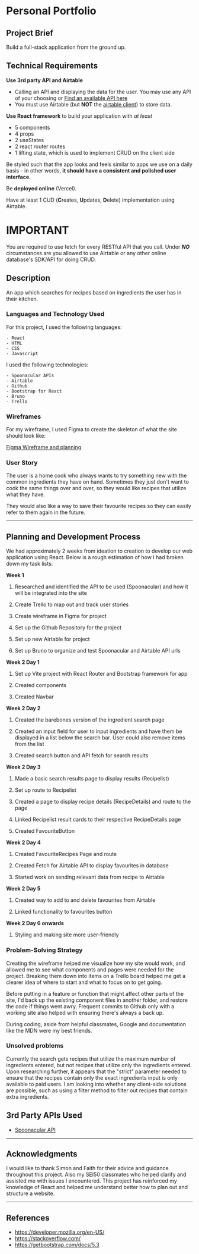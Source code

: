 # Personal Portfolio

## Project Brief

Build a full-stack application from the ground up.

## Technical Requirements

**Use 3rd party API and Airtable**

- Calling an API and displaying the data for the user. You may use any API of your choosing or [Find an available API here](https://github.com/public-apis/public-apis)
- You must use Airtable (but **NOT** the [airtable client](https://github.com/Airtable/airtable.js)) to store data.

**Use React framework** to build your application with _at least_

- 5 components
- 4 props
- 2 useStates
- 2 react router routes
- 1 lifting state, which is used to implement CRUD on the client side

Be styled such that the app looks and feels similar to apps we use on a daily basis - in other words, **it should have a consistent and polished user interface.**

Be **deployed online** (Vercel).

Have at least 1 CUD (**C**reates, **U**pdates, **D**elete) implementation using Airtable.

# IMPORTANT

You are required to use fetch for every RESTful API that you call. Under <b><i>NO</i></b> circumstances are you allowed to use Airtable or any other online database's SDK/API for doing CRUD.

## Description

An app which searches for recipes based on ingredients the user has in their kitchen.

### Languages and Technology Used

For this project, I used the following languages:

```
- React
- HTML
- CSS
- Javascript

```

I used the following technologies:

```
- Spoonacular APIs
- Airtable
- Github
- Bootstrap for React
- Bruno
- Trello

```

### Wireframes

For my wireframe, I used Figma to create the skeleton of what the site should look like:

[Figma Wireframe and planning](https://www.figma.com/file/3cH5Zltyij5tYB1Wu3nf6G/What-To-Cook-Today%3F?type=whiteboard&node-id=0-1&t=PwaOSbIUf4A0PDng-0)

### User Story

The user is a home cook who always wants to try something new with the common ingredients they have on hand. Sometimes they just don't want to cook the same things over and over, so they would like recipes that utilize what they have.

They would also like a way to save their favourite recipes so they can easily refer to them again in the future.

---

## Planning and Development Process

We had approximately 2 weeks from ideation to creation to develop our web application using React. Below is a rough estimation of how I had broken down my task lists:

**Week 1**

1. Researched and identified the API to be used (Spoonacular) and how it will be integrated into the site

2. Create Trello to map out and track user stories

3. Create wireframe in Figma for project

4. Set up the Github Repository for the project

5. Set up new Airtable for project

6. Set up Bruno to organize and test Spoonacular and Airtable API urls

**Week 2 Day 1**

1. Set up Vite project with React Router and Bootstrap framework for app

2. Created components

3. Created Navbar

**Week 2 Day 2**

1. Created the barebones version of the ingredient search page

2. Created an input field for user to input ingredients and have them be displayed in a list below the search bar. User could also remove items from the list

3. Created search button and API fetch for search results

**Week 2 Day 3**

1. Made a basic search results page to display results (Recipelist)

2. Set up route to Recipelist

3. Created a page to display recipe details (RecipeDetails) and route to the page

4. Linked Recipelist result cards to their respective RecipeDetails page

5. Created FavouriteButton

**Week 2 Day 4**

1. Created FavouriteRecipes Page and route

2. Created Fetch for Airtable API to display favourites in database

3. Started work on sending relevant data from recipe to Airtable

**Week 2 Day 5**

1. Created way to add to and delete favourites from Airtable

2. Linked functionality to favourites button

**Week 2 Day 6 onwards**

1. Styling and making site more user-friendly

### Problem-Solving Strategy

Creating the wireframe helped me visualize how my site would work, and allowed me to see what components and pages were needed for the project. Breaking them down into items on a Trello board helped me get a clearer idea of where to start and what to focus on to get going.

Before putting in a feature or function that might affect other parts of the site, I'd back up the existing component files in another folder, and restore the code if things went awry. Frequent commits to Github only with a working site also helped with ensuring there's always a back up.

During coding, aside from helpful classmates, Google and documentation like the MDN were my best friends.

### Unsolved problems

Currently the search gets recipes that utilize the maximum number of ingredients entered, but not recipes that utilize only the ingredients entered. Upon researching further, it appears that the "strict" parameter needed to ensure that the recipes contain only the exact ingredients input is only available to paid users. I am looking into whether any client-side solutions are possible, such as using a filter method to filter out recipes that contain extra ingredients.

## 3rd Party APIs Used

- [Spoonacular API](https://spoonacular.com/food-api/)

---

## Acknowledgments

I would like to thank Simon and Faith for their advice and guidance throughout this project. Also my SEI50 classmates who helped clarify and assisted me with issues I encountered. This project has reinforced my knowledge of React and helped me understand better how to plan out and structure a website.

---

## References

- https://developer.mozilla.org/en-US/
- https://stackoverflow.com/
- https://getbootstrap.com/docs/5.3
